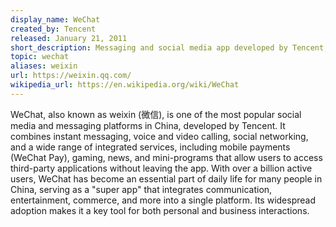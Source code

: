 ```yaml
---
display_name: WeChat  
created_by: Tencent   
released: January 21, 2011  
short_description: Messaging and social media app developed by Tencent, offering instant messaging, video calls, mobile payments and mini-programs.
topic: wechat  
aliases: weixin
url: https://weixin.qq.com/  
wikipedia_url: https://en.wikipedia.org/wiki/WeChat  
---
```


WeChat, also known as weixin (微信), is one of the most popular social media and messaging platforms in China, developed by Tencent. It combines instant messaging, voice and video calling, social networking, and a wide range of integrated services, including mobile payments (WeChat Pay), gaming, news, and mini-programs that allow users to access third-party applications without leaving the app. With over a billion active users, WeChat has become an essential part of daily life for many people in China, serving as a "super app" that integrates communication, entertainment, commerce, and more into a single platform. Its widespread adoption makes it a key tool for both personal and business interactions.
